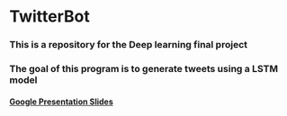 # TwitterBot
### This is a repository for the Deep learning final project
### The goal of this program is to generate tweets using a LSTM model
#### [Google Presentation Slides](https://docs.google.com/presentation/d/1flWl8vFZPOZQqs_Hl4DpoNdiUjAw9cbOv8cP_lTC1fA/edit?usp=share_link)

